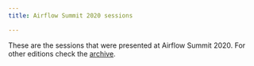 ```yaml
---
title: Airflow Summit 2020 sessions

---
```


These are the sessions that were presented at Airflow Summit 2020. For other editions check the [archive](/sessions).